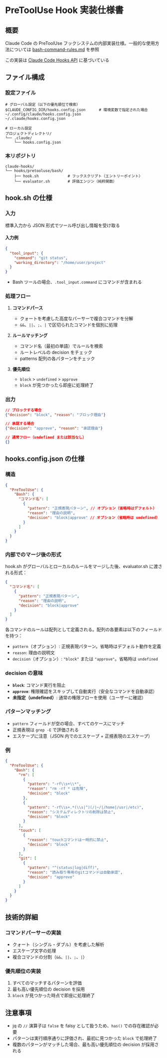 # PreToolUse Hook 実装仕様書

## 概要

Claude Code の PreToolUse フックシステムの内部実装仕様。一般的な使用方法については [bash-command-rules.md](bash-command-rules.md) を参照

この実装は [Claude Code Hooks API](https://docs.anthropic.com/en/docs/claude-code/hooks) に基づいている

## ファイル構成

### 設定ファイル

```
# グローバル設定（以下の優先順位で検索）
$CLAUDE_CONFIG_DIR/hooks.config.json      # 環境変数で指定された場合
~/.config/claude/hooks.config.json
~/.claude/hooks.config.json

# ローカル設定
プロジェクトディレクトリ/
└── .claude/
    └── hooks.config.json
```

### 本リポジトリ

```
claude-hooks/
└── hooks/pretooluse/bash/
    ├── hook.sh             # フックスクリプト（エントリーポイント）
    └── evaluator.sh        # 評価エンジン（純粋関数）
```

## hook.sh の仕様

### 入力

標準入力から JSON 形式でツール呼び出し情報を受け取る

#### 入力例

```json
{
  "tool_input": {
    "command": "git status",
    "working_directory": "/home/user/project"
  }
}
```

- Bash ツールの場合、`.tool_input.command` にコマンドが含まれる

### 処理フロー

1. **コマンドパース**

   - クォートを考慮した高度なパーサーで複合コマンドを分解
   - `&&`、`||`、`;`、`|` で区切られたコマンドを個別に処理

2. **ルールマッチング**

   - コマンド名（最初の単語）でルールを検索
   - ルートレベルの decision をチェック
   - patterns 配列の各パターンをチェック

3. **優先順位**
   - `block` > `undefined` > `approve`
   - `block` が見つかったら即座に処理終了

### 出力

```json
// ブロックする場合
{"decision": "block", "reason": "ブロック理由"}

// 承認する場合
{"decision": "approve", "reason": "承認理由"}

// 通常フロー（undefined または該当なし）
{}
```

## hooks.config.json の仕様

### 構造

```json
{
  "PreToolUse": {
    "Bash": {
      "コマンド名": [
        {
          "pattern": "正規表現パターン", // オプション（省略時はデフォルト）
          "reason": "理由の説明",
          "decision": "block|approve" // オプション（省略時は undefined）
        }
      ]
    }
  }
}
```

### 内部でのマージ後の形式

hook.sh がグローバルとローカルのルールをマージした後、evaluator.sh に渡される形式：

```json
{
  "コマンド名": [
    {
      "pattern": "正規表現パターン",
      "reason": "理由の説明",
      "decision": "block|approve"
    }
  ]
}
```

各コマンドのルールは配列として定義される。配列の各要素は以下のフィールドを持つ：

- `pattern`（オプション）: 正規表現パターン。省略時はデフォルト動作を定義
- `reason`: 理由の説明文
- `decision`（オプション）: `"block"` または `"approve"`。省略時は `undefined`

### decision の意味

- **`block`**: コマンド実行を阻止
- **`approve`**: 権限確認をスキップして自動実行（安全なコマンドを自動承認）
- **未指定（undefined）**: 通常の権限フローを使用（ユーザーに確認）

### パターンマッチング

- `pattern` フィールドが空の場合、すべてのケースにマッチ
- 正規表現は `grep -E` で評価される
- エスケープに注意（JSON 内でのエスケープ + 正規表現のエスケープ）

### 例

```json
{
  "PreToolUse": {
    "Bash": {
      "rm": [
        {
          "pattern": "-rf\\s+\\*",
          "reason": "rm -rf * は危険",
          "decision": "block"
        },
        {
          "pattern": "-rf\\s+.*(\\s|^)(/|~/|/home|/usr|/etc)",
          "reason": "システムディレクトリの削除は禁止",
          "decision": "block"
        }
      ],
      "touch": [
        {
          "reason": "touchコマンドは一時的に禁止",
          "decision": "block"
        }
      ],
      "git": [
        {
          "pattern": "^(status|log|diff)",
          "reason": "読み取り専用のgitコマンドは自動承認",
          "decision": "approve"
        }
      ]
    }
  }
}
```

## 技術的詳細

### コマンドパーサーの実装

- クォート（シングル・ダブル）を考慮した解析
- エスケープ文字の処理
- 複合コマンドの分割（`&&`、`||`、`;`、`|`）

### 優先順位の実装

1. すべてのマッチするパターンを評価
2. 最も高い優先順位の decision を採用
3. `block` が見つかった時点で即座に処理終了

## 注意事項

- jq の `//` 演算子は `false` を falsy として扱うため、`has()` での存在確認が必要
- パターンは実行順序通りに評価され、最初に見つかった `block` で処理終了
- 複数のパターンがマッチした場合、最も高い優先順位の decision が採用される
